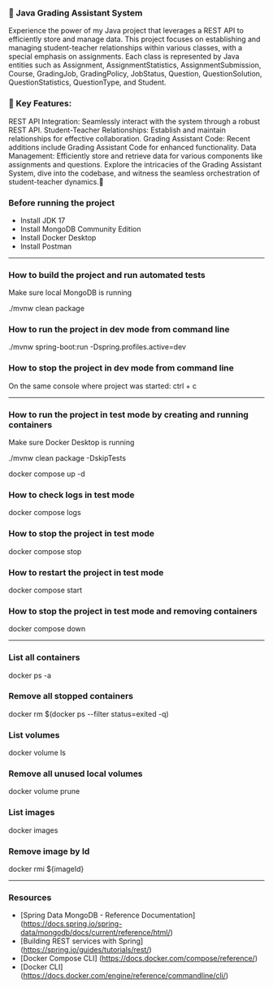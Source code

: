 ### 🚀 Java Grading Assistant System

Experience the power of my Java project that leverages a REST API to efficiently store and manage data. This project focuses on establishing and managing student-teacher relationships within various classes, with a special emphasis on assignments. Each class is represented by Java entities such as Assignment, AssignmentStatistics, AssignmentSubmission, Course, GradingJob, GradingPolicy, JobStatus, Question, QuestionSolution, QuestionStatistics, QuestionType, and Student.

### 🔧 Key Features:

REST API Integration: Seamlessly interact with the system through a robust REST API.
Student-Teacher Relationships: Establish and maintain relationships for effective collaboration.
Grading Assistant Code: Recent additions include Grading Assistant Code for enhanced functionality.
Data Management: Efficiently store and retrieve data for various components like assignments and questions.
Explore the intricacies of the Grading Assistant System, dive into the codebase, and witness the seamless orchestration of student-teacher dynamics.🌟


### Before running the project
- Install JDK 17
- Install MongoDB Community Edition
- Install Docker Desktop
- Install Postman

---

### How to build the project and run automated tests

Make sure local MongoDB is running

./mvnw clean package

### How to run the project in dev mode from command line

./mvnw spring-boot:run -Dspring.profiles.active=dev

### How to stop the project in dev mode from command line

On the same console where project was started: ctrl + c

---
### How to run the project in test mode by creating and running containers

Make sure Docker Desktop is running

./mvnw clean package -DskipTests

docker compose up -d

### How to check logs in test mode

docker compose logs

### How to stop the project in test mode

docker compose stop

### How to restart the project in test mode

docker compose start

### How to stop the project in test mode and removing containers

docker compose down

---
### List all containers
docker ps -a

### Remove all stopped containers
docker rm $(docker ps --filter status=exited -q)

### List volumes
docker volume ls

### Remove all unused local volumes
docker volume prune

### List images
docker images

### Remove image by Id
docker rmi ${imageId}

---
### Resources
- [Spring Data MongoDB - Reference Documentation] (https://docs.spring.io/spring-data/mongodb/docs/current/reference/html/)
- [Building REST services with Spring] (https://spring.io/guides/tutorials/rest/)
- [Docker Compose CLI] (https://docs.docker.com/compose/reference/)
- [Docker CLI] (https://docs.docker.com/engine/reference/commandline/cli/)

